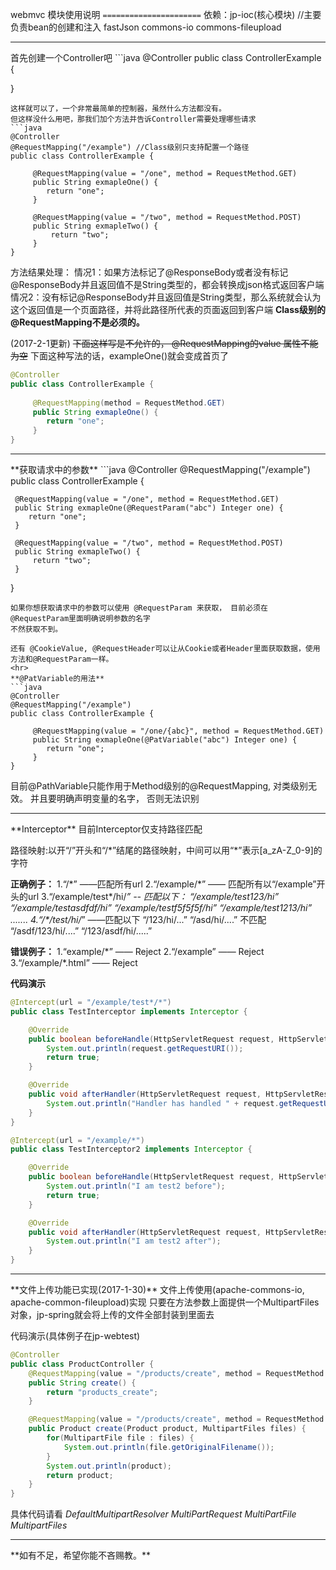 webmvc 模块使用说明
`======================`
依赖：jp-ioc(核心模块) //主要负责bean的创建和注入
      fastJson
      commons-io
      commons-fileupload
<hr>
首先创建一个Controller吧
```java
@Controller
public class ControllerExample {

}
```
这样就可以了，一个非常最简单的控制器，虽然什么方法都没有。
但这样没什么用吧，那我们加个方法并告诉Controller需要处理哪些请求
```java
@Controller
@RequestMapping("/example") //Class级别只支持配置一个路径
public class ControllerExample {
      
     @RequestMapping(value = "/one", method = RequestMethod.GET) 
     public String exmapleOne() {
        return "one";
     }
     
     @RequestMapping(value = "/two", method = RequestMethod.POST) 
     public String exmapleTwo() {
         return "two";
     }
}
```
方法结果处理：
 情况1：如果方法标记了@ResponseBody或者没有标记@ResponseBody并且返回值不是String类型的，都会转换成json格式返回客户端
 情况2：没有标记@ResponseBody并且返回值是String类型，那么系统就会认为这个返回值是一个页面路径，并将此路径所代表的页面返回到客户端
**Class级别的@RequestMapping不是必须的。**

(2017-2-1更新)
~~下面这样写是不允许的， @RequestMapping的value 属性不能为空~~
下面这种写法的话，exampleOne()就会变成首页了
```java
@Controller
public class ControllerExample {
      
     @RequestMapping(method = RequestMethod.GET) 
     public String exmapleOne() {
        return "one";
     } 
}
```
<hr>
**获取请求中的参数**
```java
@Controller
@RequestMapping("/example")
public class ControllerExample {
      
     @RequestMapping(value = "/one", method = RequestMethod.GET) 
     public String exmapleOne(@RequestParam("abc") Integer one) {
        return "one";
     }
     
     @RequestMapping(value = "/two", method = RequestMethod.POST) 
     public String exmapleTwo() {
         return "two";
     }
}
```
如果你想获取请求中的参数可以使用 @RequestParam 来获取， 目前必须在 @RequestParam里面明确说明参数的名字
不然获取不到。

还有 @CookieValue, @RequestHeader可以让从Cookie或者Header里面获取数据，使用方法和@RequestParam一样。
<hr>
**@PatVariable的用法**
```java
@Controller
@RequestMapping("/example")
public class ControllerExample {
      
     @RequestMapping(value = "/one/{abc}", method = RequestMethod.GET) 
     public String exmapleOne(@PatVariable("abc") Integer one) {
        return "one";
     }
}
```
目前@PathVariable只能作用于Method级别的@RequestMapping, 对类级别无效。
并且要明确声明变量的名字， 否则无法识别

<hr>
**Interceptor**
目前Interceptor仅支持路径匹配

路径映射:以开“/”开头和“/*”结尾的路径映射，中间可以用“\*”表示[a_zA-Z_0-9]的字符

**正确例子：**
 1.“/\*” ——匹配所有url
 2.“/example/\*” —— 匹配所有以“/example”开头的url
 3.“/example/test\*/hi/*” -- 匹配以下：
    “/example/test123/hi”
    “/example/testasdfdf/hi”
    “/example/testf5f5f5f/hi”
    “/example/test1213/hi”
    .......
 4.“/\*/test/hi/*” ——匹配以下
     “/123/hi/...”
     “/asd/hi/....”
     不匹配
     “/asdf/123/hi/....”
     “/123/asdf/hi/.....”
     
**错误例子：**
    1.“example/\*” —— Reject
    2.“/example”  —— Reject
    3.“/example/\*.html” —— Reject

**代码演示**
```java
@Intercept(url = "/example/test*/*")
public class TestInterceptor implements Interceptor {

    @Override
    public boolean beforeHandle(HttpServletRequest request, HttpServletResponse response, Object handler) {
        System.out.println(request.getRequestURI());
        return true;
    }

    @Override
    public void afterHandler(HttpServletRequest request, HttpServletResponse response, Object handle) {
        System.out.println("Handler has handled " + request.getRequestURI());
    }
}

@Intercept(url = "/example/*")
public class TestInterceptor2 implements Interceptor {

    @Override
    public boolean beforeHandle(HttpServletRequest request, HttpServletResponse response, Object handler) {
        System.out.println("I am test2 before");
        return true;
    }

    @Override
    public void afterHandler(HttpServletRequest request, HttpServletResponse response, Object handle) {
        System.out.println("I am test2 after");
    }
}

```

<hr>
**文件上传功能已实现(2017-1-30)**
文件上传使用(apache-commons-io, apache-common-fileupload)实现
只要在方法参数上面提供一个MultipartFiles对象，jp-spring就会将上传的文件全部封装到里面去

代码演示(具体例子在jp-webtest)
```java
@Controller
public class ProductController {
    @RequestMapping(value = "/products/create", method = RequestMethod.GET)
    public String create() {
        return "products_create";
    }

    @RequestMapping(value = "/products/create", method = RequestMethod.POST)
    public Product create(Product product, MultipartFiles files) {
        for(MultipartFile file : files) {
            System.out.println(file.getOriginalFilename());
        }
        System.out.println(product);
        return product;
    }
}
```
具体代码请看
_DefaultMultipartResolver
MultiPartRequest
MultiPartFile
MultipartFiles_
<hr>
**如有不足，希望你能不吝赐教。**